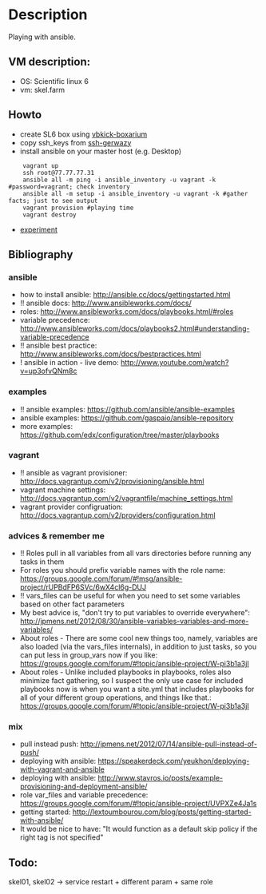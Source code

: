 # Description

Playing with ansible.

## VM description:

 - OS: Scientific linux 6
 - vm: skel.farm

## Howto

 - create SL6 box using [vbkick-boxarium](https://github.com/wilas/vbkick-boxarium)
 - copy ssh_keys from [ssh-gerwazy](https://github.com/wilas/ssh-gerwazy)
 - install ansible on your master host (e.g. Desktop)

```
    vagrant up
    ssh root@77.77.77.31
    ansible all -m ping -i ansible_inventory -u vagrant -k #password=vagrant; check inventory
    ansible all -m setup -i ansible_inventory -u vagrant -k #gather facts; just to see output
    vagrant provision #playing time
    vagrant destroy
```
 - [experiment](NOTES.md)

## Bibliography

### ansible
 - how to install ansible: http://ansible.cc/docs/gettingstarted.html
 - !! ansible docs: http://www.ansibleworks.com/docs/
 - roles: http://www.ansibleworks.com/docs/playbooks.html/#roles
 - variable precedence: http://www.ansibleworks.com/docs/playbooks2.html#understanding-variable-precedence
 - !! ansible best practice: http://www.ansibleworks.com/docs/bestpractices.html
 - ! ansible in action - live demo: http://www.youtube.com/watch?v=up3ofvQNm8c

### examples
 - !! ansible examples: https://github.com/ansible/ansible-examples
 - ansible examples: https://github.com/gaspaio/ansible-repository
 - more examples: https://github.com/edx/configuration/tree/master/playbooks

### vagrant
 - !! ansible as vagrant provisioner: http://docs.vagrantup.com/v2/provisioning/ansible.html
 - vagrant machine settings: http://docs.vagrantup.com/v2/vagrantfile/machine_settings.html
 - vagrant provider configruation: http://docs.vagrantup.com/v2/providers/configuration.html

### advices & remember me
 - !! Roles pull in all variables from all vars directories before running any tasks in them
 - For roles you should prefix variable names with the role name: https://groups.google.com/forum/#!msg/ansible-project/rUPBdFP6SVc/6wX4cl6g-DUJ
 - !! vars_files can be useful for when you need to set some variables based on other fact parameters
 - My best advice is, "don't try to put variables to override everywhere":  http://jpmens.net/2012/08/30/ansible-variables-variables-and-more-variables/
 - About roles - There are some cool new things too, namely, variables are also loaded (via the vars_files internals), in addition to just tasks, so you can put less in group_vars now if you like: https://groups.google.com/forum/#!topic/ansible-project/W-pi3b1a3jI
 - About roles - Unlike included playbooks in playbooks, roles also minimize fact gathering, so I suspect the only use case for included playbooks now is when you want a site.yml that includes playbooks for all of your different group operations, and things like that.: https://groups.google.com/forum/#!topic/ansible-project/W-pi3b1a3jI

### mix
 - pull instead push: http://jpmens.net/2012/07/14/ansible-pull-instead-of-push/
 - deploying with ansible: https://speakerdeck.com/yeukhon/deploying-with-vagrant-and-ansible
 - deploying with ansible: http://www.stavros.io/posts/example-provisioning-and-deployment-ansible/
 - role var_files and variable precedence: https://groups.google.com/forum/#!topic/ansible-project/UVPXZe4Ja1s
 - getting started: http://lextoumbourou.com/blog/posts/getting-started-with-ansible/
 - It would be nice to have: "It would function as a default skip policy if the right tag is not specified"


## Todo:

skel01, skel02 -> service restart + different param + same role
